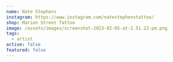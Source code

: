 ```yaml
---
name: Nate Stephens
instagram: https://www.instagram.com/natestephenstattoo/
shop: Marion Street Tattoo
image: /assets/images/screenshot-2023-02-05-at-2.51.22-pm.png
tags:
  - artist
active: false
featured: false
---
```

